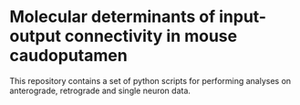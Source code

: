 # Molecular determinants of input-output connectivity in mouse caudoputamen

This repository contains a set of python scripts for performing analyses on anterograde, retrograde and single neuron data.
